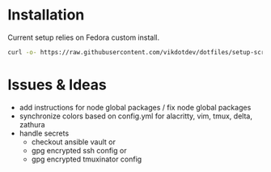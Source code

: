 # Installation
Current setup relies on Fedora custom install.
```bash
curl -o- https://raw.githubusercontent.com/vikdotdev/dotfiles/setup-script/bin/dot-setup | sh
```

# Issues & Ideas
- add instructions for node global packages / fix node global packages
- synchronize colors based on config.yml for alacritty, vim, tmux, delta, zathura
- handle secrets
  - checkout ansible vault or
  - gpg encrypted ssh config or
  - gpg encrypted tmuxinator config
